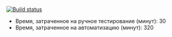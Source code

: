 [![Build status](https://ci.appveyor.com/api/projects/status/08a0t5gmqmi08xfe/branch/main?svg=true)](https://ci.appveyor.com/project/NadezhdaZykova/aqa-2-3-2-testlk/branch/main)

* Время, затраченное на ручное тестирование (минут): 30
* Время, затраченное на автоматизацию (минут): 320
